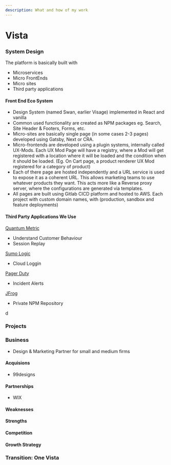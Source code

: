 ```yaml
---
description: What and how of my work
---
```


# Vista

### System Design&#x20;

The platform is basically built with

* Microservices
* Micro FrontEnds
* Micro sites
* Third party applications

#### Front End Eco System

* Design System (named Swan, earlier Visage) implemented in React and vanilla
* Common used functionality are created as NPM packages eg. Search, Site Header & Footers, Forms, etc.
* Micro-sites are basically single page (in some cases 2-3 pages) developed using Gatsby, Next or CRA.
* Micro-frontends are developed using a plugin systems, internally called UX-Mods. Each UX Mod Page will have a registry, where a Mod will get registered with a location where it will be loaded and the condition when it should be loaded. (Eg. On Cart page, a product renderer UX Mod registered for a category of product)
* Each of there page are hosted independently and a URL service is used to expose it as a coherent URL. This allows marketing teams to use whatever products they want. This acts more like a Reverse proxy server, where the configurations are generated via templates.
* All pages are built using Gitlab CICD platform and hosted to AWS. Each project with custom domain names, with (production, sandbox and feature deployments)

#### Third Party Applications We Use

[Quantum Metric](https://www.quantummetric.com/)

* Understand Customer Behaviour
* Session Replay

[Sumo Logic](https://www.sumologic.com/)

* Cloud Loggin

[Pager Duty](https://www.pagerduty.com/)

* Incident Alerts

[JFrog](https://vistaprint.jfrog.io/)

* Private NPM Repository

d

### Projects



### Business

* Design & Marketing Partner for small and medium firms



#### Acquisions

* 99designs

#### Partnerships

* WIX

#### Weaknesses

#### Strengths

#### Competition

#### Growth Strategy

### Transition: One Vista

